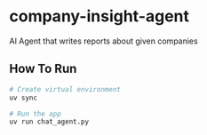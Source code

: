 # company-insight-agent
AI Agent that writes reports about given companies

## How To Run

```bash
# Create virtual environment
uv sync

# Run the app
uv run chat_agent.py
```

